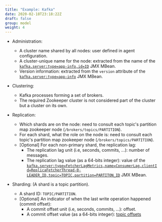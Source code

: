 ```yaml
---
title: "Example: Kafka"
date: 2020-02-18T23:18:22Z
draft: false
group: model
weight: 4
---
```


* Administration:
  * A cluster name shared by all nodes: user defined in agent configuration.
  * A cluster-unique name for the node: extracted from the name of the [`kafka.server:type=app-info,id=ID`](https://kafka.apache.org/documentation/#monitoring) JMX MBean.
  * Version information: extracted from the `version` attribute of the [`kafka.server:type=app-info`](https://kafka.apache.org/documentation/#monitoring) JMX MBean.

* Clustering:
  * Kafka processes forming a set of brokers.
  * The required Zookeeper cluster is not considered part of the cluster but a cluster on its own.

* Replication:
  * Which shards are on the node: need to consult each topic's partition map zookeeper node (`/brokers/topics/PARTITION`).
  * For each shard, what the role on the node is: need to consult each topic's partition map zookeeper node (`/brokers/topics/PARTITION`).
  * [Optional] For each non-primary shard, the replication lag:
    * The replication lag unit (i.e, seconds, commits, ...): number of messages.
    * The replication lag value (as a 64-bits integer): value of the [`kafka.server:type=FetcherLagMetrics,name=ConsumerLag,clientId=ReplicaFetcherThread-0-LEADER_ID,topic=TOPIC,partition=PARTITON_ID`](https://kafka.apache.org/documentation/#monitoring) JMX MBean.

* Sharding: (A shard is a topic partition).
  * A shard ID: `TOPIC/PARTITION`.
  * [Optional] An indicator of when the last write operation happened (commit offset):
    * A commit offset unit (i.e, seconds, commits, ...): offset.
    * A commit offset value (as a 64-bits integer): [topic offsets](https://docs.rs/kafka/0.7.0/kafka/client/struct.KafkaClient.html#method.fetch_offsets)
